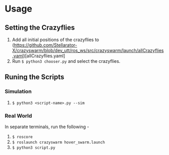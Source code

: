 # Usage

## Setting the Crazyflies

1. Add all initial positions of the crazyflies to (https://github.com/Stellarator-X/crazyswarm/blob/dev_utt/ros_ws/src/crazyswarm/launch/allCrazyflies.yaml)[allCrazyflies.yaml]
2. Run `$ python3 chooser.py` and select the crazyflies.

## Runing the Scripts

### Simulation

1. `$ python3 <script-name>.py --sim`

### Real World

In separate terminals, run the following - 
1. `$ roscore`
2. `$ roslaunch crazyswarm hover_swarm.launch`
3. `$ python3 script.py`

